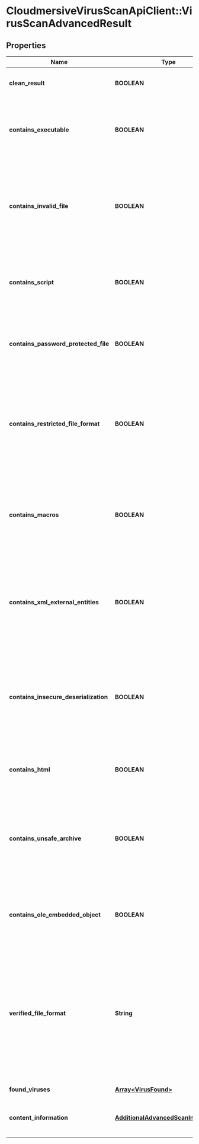 # CloudmersiveVirusScanApiClient::VirusScanAdvancedResult

## Properties
Name | Type | Description | Notes
------------ | ------------- | ------------- | -------------
**clean_result** | **BOOLEAN** | True if the scan contained no viruses, false otherwise | [optional] 
**contains_executable** | **BOOLEAN** | True if the scan contained an executable (application code), which can be a significant risk factor | [optional] 
**contains_invalid_file** | **BOOLEAN** | True if the scan contained an invalid file (such as a PDF that is not a valid PDF, Word Document that is not a valid Word Document, etc.), which can be a significant risk factor | [optional] 
**contains_script** | **BOOLEAN** | True if the scan contained a script (such as a PHP script, Python script, etc.) which can be a significant risk factor | [optional] 
**contains_password_protected_file** | **BOOLEAN** | True if the scan contained a password protected or encrypted file, which can be a significant risk factor | [optional] 
**contains_restricted_file_format** | **BOOLEAN** | True if the uploaded file is of a type that is not allowed based on the optional restrictFileTypes parameter, false otherwise; if restrictFileTypes is not set, this will always be false | [optional] 
**contains_macros** | **BOOLEAN** | True if the uploaded file contains embedded Macros of other embedded threats within the document, which can be a significant risk factor | [optional] 
**contains_xml_external_entities** | **BOOLEAN** | True if the uploaded file contains embedded XML External Entity threats of other embedded threats within the document, which can be a significant risk factor | [optional] 
**contains_insecure_deserialization** | **BOOLEAN** | True if the uploaded file contains embedded Insecure Deserialization threats of other embedded threats within the document, which can be a significant risk factor | [optional] 
**contains_html** | **BOOLEAN** | True if the uploaded file contains HTML, which can be a significant risk factor | [optional] 
**contains_unsafe_archive** | **BOOLEAN** | True if the uploaded file contains unsafe archive (e.g. zip) content, such as a Zip Bomb, or other configurations of a zip file that could lead to an unsafe extraction | [optional] 
**contains_ole_embedded_object** | **BOOLEAN** | True if the uploaded file contains an OLE embedded object, which can be a significant risk factor | [optional] 
**verified_file_format** | **String** | For file format verification-supported file formats, the contents-verified file format of the file.  Null indicates that the file format is not supported for contents verification.  If a Virus or Malware is found, this field will always be set to Null. | [optional] 
**found_viruses** | [**Array&lt;VirusFound&gt;**](VirusFound.md) | Array of viruses found, if any | [optional] 
**content_information** | [**AdditionalAdvancedScanInformation**](AdditionalAdvancedScanInformation.md) | Contains additional non-threat content verification information | [optional] 


